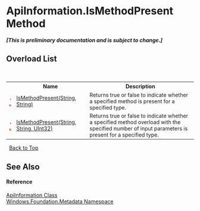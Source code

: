 # ApiInformation.IsMethodPresent Method 
 _**\[This is preliminary documentation and is subject to change.\]**_


## Overload List
&nbsp;<table><tr><th></th><th>Name</th><th>Description</th></tr><tr><td>![Public method](media/pubmethod.gif "Public method")![Static member](media/static.gif "Static member")</td><td><a href="M_Windows_Foundation_Metadata_ApiInformation_IsMethodPresent">IsMethodPresent(String, String)</a></td><td>
Returns true or false to indicate whether a specified method is present for a specified type.</td></tr><tr><td>![Public method](media/pubmethod.gif "Public method")![Static member](media/static.gif "Static member")</td><td><a href="M_Windows_Foundation_Metadata_ApiInformation_IsMethodPresent_1">IsMethodPresent(String, String, UInt32)</a></td><td>
Returns true or false to indicate whether a specified method overload with the specified number of input parameters is present for a specified type.</td></tr></table>&nbsp;
<a href="#apiinformation.ismethodpresent-method">Back to Top</a>

## See Also


#### Reference
<a href="T_Windows_Foundation_Metadata_ApiInformation">ApiInformation Class</a><br /><a href="N_Windows_Foundation_Metadata">Windows.Foundation.Metadata Namespace</a><br />